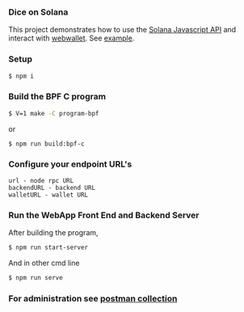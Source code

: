 ### Dice on Solana

This project demonstrates how to use the [Solana Javascript API](https://github.com/solana-labs/solana-web3.js) and interact with [webwallet](https://github.com/solana-labs/example-webwallet).
See [example](src/util/wallet.js).

### Setup
```sh
$ npm i
```
### Build the BPF C program
```sh
$ V=1 make -C program-bpf
```
or
```
$ npm run build:bpf-с
```

### Configure your endpoint URL's
```
url - node rpc URL
backendURL - backend URL
walletURL - wallet URL
```

### Run the WebApp Front End and Backend Server
After building the program,

```sh
$ npm run start-server
```
And in other cmd line
```sh
$ npm run serve
```

### For administration see [postman collection](https://documenter.getpostman.com/view/8629027/SVfRtnms?version=latest)